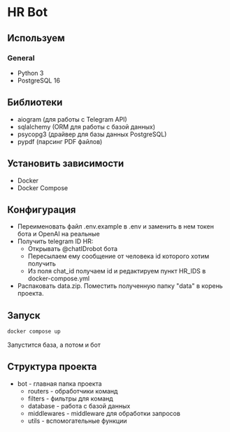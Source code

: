 # HR Bot

## Используем
### General
- Python 3
- PostgreSQL 16
## Библиотеки
- aiogram (для работы с Telegram API)
- sqlalchemy (ORM для работы с базой данных)
- psycopg3 (драйвер для базы данных PostgreSQL)
- pypdf (парсинг PDF файлов)

## Установить зависимости
- Docker
- Docker Compose

## Конфигурация
- Переименовать файл .env.example в .env и заменить в нем токен бота и OpenAI на реальные
- Получить telegram ID HR:
  - Открывать @chatIDrobot бота
  - Пересылаем ему сообщение от человека id которого хотим получить
  - Из поля chat_id получаем id и редактируем пункт HR_IDS в docker-compose.yml
- Распаковать data.zip. Поместить полученную папку "data" в корень проекта.
  
## Запуск
```bash
docker compose up
```
Запустится база, а потом и бот

## Структура проекта
- bot - главная папка проекта
  - routers - обработчики команд
  - filters - фильтры для команд
  - database - работа с базой данных
  - middlewares - middleware для обработки запросов
  - utils - вспомогательные функции
